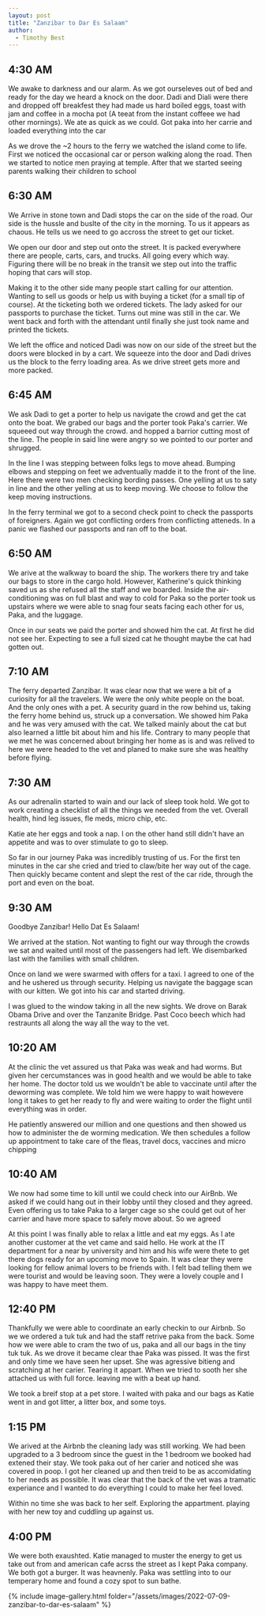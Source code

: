```yaml
---
layout: post
title: "Zanzibar to Dar Es Salaam"
author:
  - Timothy Best
---
```


## 4:30 AM

We awake to darkness and our alarm. As we got ourseleves out of bed and ready for the day we heard a knock on the door. Dadi and Diali were there and dropped off breakfest they had made us hard boiled eggs, toast with jam and coffee in a mocha pot (A teeat from the instant coffeee we had other mornings). We ate as quick as we could. Got paka into her carrie and loaded everything into the car

As we drove the ~2 hours to the ferry we watched the island come to life. First we noticed the occasional car or person walking along the road. Then we started to notice men praying at temple. After that we started seeing parents walking their children to school

## 6:30 AM

We Arrive in stone town and Dadi stops the car on the side of the road. Our side is the hussle and buslte of the city in the morning. To us it appears as chaous. He tells us we need to go accross the street to get our ticket. 

We open our door and step out onto the street. It is packed everywhere there are people, carts, cars, and trucks. All going every which way. Figuring there will be no break in the transit we step out into the traffic hoping that cars will stop.

Making it to the other side many people start calling for our attention. Wanting to sell us goods or help us with buying a ticket (for a small tip of course). At the ticketing both we ordered tickets. The lady asked for our passports to purchase the ticket. Turns out mine was still in the car. We went back and forth with the attendant until finally she just took name and printed the tickets.

We left the office and noticed Dadi was now on our side of the street but the doors were blocked in by a cart. We squeeze into the door and Dadi drives us the block to the ferry loading area. As we drive street gets more and more packed. 

## 6:45 AM

We ask Dadi to get a porter to help us navigate the crowd and get the cat onto the boat. We grabed our bags and the porter took Paka's carrier. We squeeed out way through the crowd. and hopped a barrior cutting most of the line. The people in said line were angry so we pointed to our porter and shrugged. 

In the line I was stepping between folks legs to move ahead. Bumping elbows and stepping on feet we adventually madde it to the front of the line. Here there were two men checking bording passes. One yelling at us to saty in line and the other yelling at us to keep moving. We choose to follow the keep moving instructions.

In the ferry terminal we got to a second check point to check the passports of foreigners. Again we got conflicting orders from conflicting atteneds. In a panic we flashed our passports and ran off to the boat.

## 6:50 AM

We arive at the walkway to board the ship. The workers there try and take our bags to store in the cargo hold. However, Katherine's quick thinking saved us as she refused all the staff and we boarded. Inside the air-conditioning was on full blast and way to cold for Paka so the porter took us upstairs where we were able to snag four seats facing each other for us, Paka, and the luggage.

Once in our seats we paid the porter and showed him the cat. At first he did not see her. Expecting to see a full sized cat he thought maybe the cat had gotten out.

## 7:10 AM

The ferry departed Zanzibar. It was clear now that we were a bit of a curiosity for all the travelers. We were the only white people on the boat. And the only ones with a pet. A security guard in the row behind us, taking the ferry home behind us, struck up a conversation. We showed him Paka and he was very amused with the cat. We talked mainly about the cat but also learned a little bit about him and his life. Contrary to many people that we met he was concerned about bringing her home as is and was relived to here we were headed to the vet and planed to make sure she was healthy before flying.

## 7:30 AM
As our adrenalin started to wain and our lack of sleep took hold. We got to work creating a checklist of all the things we needed from the vet. Overall health, hind leg issues, fle meds, micro chip, etc. 

Katie ate her eggs and took a nap. I on the other hand still didn't have an appetite and was to over stimulate to go to sleep.

So far in our journey Paka was incredibly trusting of us. For the first ten minutes in the car she cried and tried to claw/bite her way out of the cage. Then quickly became content and  slept the rest of the car ride, through the port and even on the boat.

## 9:30 AM

Goodbye Zanzibar! Hello Dat Es Salaam! 

We arrived at the station. Not wanting to fight our way through the crowds we sat and waited until most of the passengers had left. We disembarked last with the families with small children.

Once on land we were swarmed with offers for a taxi. I agreed to one of the and he ushered us through security. Helping us navigate the baggage scan with our kitten. We got into his car and started driving. 

I was glued to the window taking in all the new sights. We drove on Barak Obama Drive and over the Tanzanite Bridge. Past Coco beech which had restraunts all along the way all the way to the vet.

## 10:20 AM

At the clinic  the vet assured us that Paka was weak and had worms. But given her cercumstances was in good health and we would be able to take her home. The doctor told us we wouldn't be able to vaccinate until after the deworming was complete. We told him we were happy to wait howevere long it takes to get her ready to fly and were waiting to order the flight until everything was in order. 

He patiently answered our million and one questions and then showed us how to administer the de worming medication. We then schedules a follow up appointment to take care of the fleas, travel docs, vaccines and micro chipping

## 10:40 AM

We now had some time to kill until we could check into our AirBnb. We asked if we could hang out in their lobby until they closed and they agreed. Even offering us to take Paka to a larger cage so she could get out of her carrier and have more space to safely move about. So we agreed

At this point I was finally able to relax a little and eat my eggs. As I ate another customer at the vet came and said hello. He work at the IT department for a near by university and him and his wife were thete to get there dogs ready for an upcoming move to Spain. It was clear they were looking for fellow animal lovers to be friends with. I felt bad telling them we were tourist and would be leaving soon. They were a lovely couple and I was happy to have meet them.

## 12:40 PM

Thankfully we were able to coordinate an early checkin to our Airbnb. So we we ordered a tuk tuk and had the staff retrive paka from the back. Some how we were able to cram the two of us, paka and all our bags in the tiny tuk tuk. As we drove it became clear thae Paka was pissed. It was the first and only time we have seen her upset. She was agressive bitieng and scratching at her carier. Tearing it appart. When we tried to sooth her she attached us with full force. leaving me with a beat up hand. 

We took a breif stop at a pet store. I waited with paka and our bags as Katie went in and got litter, a litter box, and some toys.

## 1:15 PM

We arived at the Airbnb the cleaning lady was still working. We had been upgraded to a 3 bedroom since the guest in the 1 bedroom we booked had extened their stay. We took paka out of her carier and noticed she was covered in poop. I got her cleaned up and then treid to be as accomidating to her needs as possible. It was clear that the back of the vet was a tramatic experiance and I wanted to do everything I could to make her feel loved. 

Within no time she was back to her self. Exploring the appartment. playing with her new toy and cuddling up against us. 

## 4:00 PM

We were both exaushted. Katie managed to muster the energy to get us take out from and american cafe acrss the street as I kept Paka company. We both got a burger. It was heavnenly. Paka was settling into to our temperary home and found a cozy spot to sun bathe.


{% include image-gallery.html folder="/assets/images/2022-07-09-zanzibar-to-dar-es-salaam" %}

